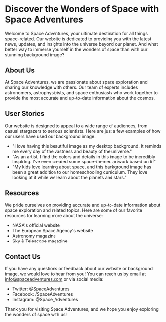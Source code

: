 <!--font:Roboto-->

# Discover the Wonders of Space with Space Adventures

Welcome to Space Adventures, your ultimate destination for all things space-related. Our website is dedicated to providing you with the latest news, updates, and insights into the universe beyond our planet. And what better way to immerse yourself in the wonders of space than with our stunning background image?

## About Us

At Space Adventures, we are passionate about space exploration and sharing our knowledge with others. Our team of experts includes astronomers, astrophysicists, and space enthusiasts who work together to provide the most accurate and up-to-date information about the cosmos.

## User Stories

Our website is designed to appeal to a wide range of audiences, from casual stargazers to serious scientists. Here are just a few examples of how our users have used our background image:

- "I love having this beautiful image as my desktop background. It reminds me every day of the vastness and beauty of the universe."
- "As an artist, I find the colors and details in this image to be incredibly inspiring. I've even created some space-themed artwork based on it!"
- "My kids love learning about space, and this background image has been a great addition to our homeschooling curriculum. They love looking at it while we learn about the planets and stars."

## Resources

We pride ourselves on providing accurate and up-to-date information about space exploration and related topics. Here are some of our favorite resources for learning more about the universe:

- NASA's official website
- The European Space Agency's website
- Astronomy magazine
- Sky & Telescope magazine

## Contact Us

If you have any questions or feedback about our website or background image, we would love to hear from you! You can reach us by email at info@spaceadventures.com or via social media:

- Twitter: @SpaceAdventures
- Facebook: /SpaceAdventures
- Instagram: @Space_Adventures

Thank you for visiting Space Adventures, and we hope you enjoy exploring the wonders of space with us!

<!--

Write me content for website with wallpaper which alt text is:

"A realistic photograph of a nebula, with bright colors and intricate details that showcase the beauty of the universe."

The name/title of the page should not be 1:1 copy of the alt text but rather a real content of the website which is using this wallpaper.

- Use markdown format 
- Start with heading
- Heading should be short and concise
- The content should look like a real website 
- The website should not be about the wallpaper, wallpaper is just a related background
- Heading should be contain work "wallpaper" or "background"
- Include real sections like references, contact, user stories, etc. use things relevant to the page purpose.
- Feel free to use structure like headings, bullets, numbering, blockquotes, paragraphs, horizontal lines, etc.
- You can use formatting like bold or _italic_
- You can include UTF-8 emojis
- Links should be only #hash anchors (and you can refer to the document itself)
- Do not include images


---


# Space Adventures Wallpaper: Explore the Universe

Welcome to our website dedicated to space exploration and adventure! Our Space Adventures Wallpaper is the perfect background for your desktop or mobile device, allowing you to immerse yourself in the beauty of the universe while browsing our content.

## About Us

At Space Adventures, we are passionate about space exploration and sharing our knowledge with others. Our team of experts includes astronomers, astrophysicists, and space enthusiasts who work together to provide the latest news, updates, and insights into the world beyond our planet.

## User Stories

Our website is designed to appeal to a wide range of audiences, from casual stargazers to serious scientists. Here are just a few examples of how our users have used our Space Adventures Wallpaper:

- "I love using this wallpaper as my background when I'm working on my astronomy research. It helps me stay focused and inspired!"
- "As an artist, I find the colors and details in this wallpaper to be incredibly inspiring. I've even created some space-themed artwork based on it!"
- "I recently started homeschooling my kids, and this wallpaper has been a great addition to our science curriculum. They love learning about the universe while looking at such a beautiful image."

## References

We pride ourselves on providing accurate and up-to-date information about space exploration and related topics. Here are some of our favorite resources for learning more about the universe:

- NASA's official website
- The European Space Agency's website
- Astronomy magazine
- Sky & Telescope magazine

## Contact Us

If you have any questions or feedback about our website or Space Adventures Wallpaper, we would love to hear from you! You can reach us by email at info@spaceadventures.com or via social media:

- Twitter: @SpaceAdventures
- Facebook: /SpaceAdventures
- Instagram: @Space_Adventures

Thank you for visiting Space Adventures, and we hope you enjoy our Space Adventures Wallpaper!


---


Heading should not include word "wallpaper". The website should not be about the wallpaper itself, wallpaper is just a related background, rewrite whole content.


---


# Discover the Wonders of Space with Space Adventures

Welcome to Space Adventures, your ultimate destination for all things space-related. Our website is dedicated to providing you with the latest news, updates, and insights into the universe beyond our planet. And what better way to immerse yourself in the wonders of space than with our stunning background image?

## About Us

At Space Adventures, we are passionate about space exploration and sharing our knowledge with others. Our team of experts includes astronomers, astrophysicists, and space enthusiasts who work together to provide the most accurate and up-to-date information about the cosmos.

## User Stories

Our website is designed to appeal to a wide range of audiences, from casual stargazers to serious scientists. Here are just a few examples of how our users have used our background image:

- "I love having this beautiful image as my desktop background. It reminds me every day of the vastness and beauty of the universe."
- "As an artist, I find the colors and details in this image to be incredibly inspiring. I've even created some space-themed artwork based on it!"
- "My kids love learning about space, and this background image has been a great addition to our homeschooling curriculum. They love looking at it while we learn about the planets and stars."

## Resources

We pride ourselves on providing accurate and up-to-date information about space exploration and related topics. Here are some of our favorite resources for learning more about the universe:

- NASA's official website
- The European Space Agency's website
- Astronomy magazine
- Sky & Telescope magazine

## Contact Us

If you have any questions or feedback about our website or background image, we would love to hear from you! You can reach us by email at info@spaceadventures.com or via social media:

- Twitter: @SpaceAdventures
- Facebook: /SpaceAdventures
- Instagram: @Space_Adventures

Thank you for visiting Space Adventures, and we hope you enjoy exploring the wonders of space with us!

-->

